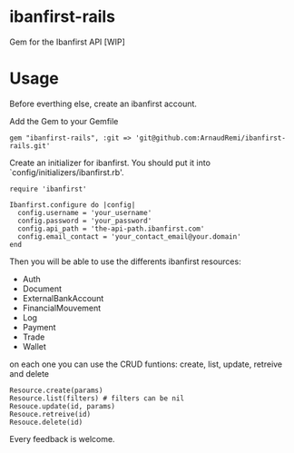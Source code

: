# ibanfirst-rails

Gem for the Ibanfirst API [WIP]

# Usage

Before everthing else, create an ibanfirst account.

Add the Gem to your Gemfile
```
gem "ibanfirst-rails", :git => 'git@github.com:ArnaudRemi/ibanfirst-rails.git'
```

Create an initializer for ibanfirst. You should put it into `config/initializers/ibanfirst.rb'.
```
require 'ibanfirst'

Ibanfirst.configure do |config|
  config.username = 'your_username'
  config.password = 'your_password'
  config.api_path = 'the-api-path.ibanfirst.com'
  config.email_contact = 'your_contact_email@your.domain'
end
```

Then you will be able to use the differents ibanfirst resources:
- Auth
- Document
- ExternalBankAccount
- FinancialMouvement
- Log
- Payment
- Trade
- Wallet

on each one you can use the CRUD funtions: create, list, update, retreive and delete
```
Resource.create(params)
Resource.list(filters) # filters can be nil
Resouce.update(id, params)
Resouce.retreive(id)
Resouce.delete(id)
```

Every feedback is welcome.

